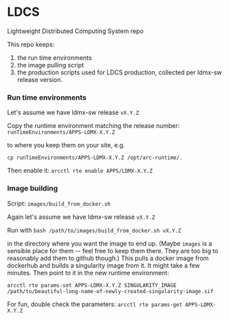 # LDCS
Lightweight Distributed Computing System repo 


This repo keeps:

1. the run time environments
2. the image pulling script
3. the production scripts used for LDCS production, collected per ldmx-sw release version.



### Run time environments

Let's assume we have ldmx-sw release `vX.Y.Z`

Copy the runtime environment matching the release number: `runTimeEnvironments/APPS-LDMX-X.Y.Z`

to where you keep them on your site, e.g. 

`cp runTimeEnvironments/APPS-LDMX-X.Y.Z /opt/arc-runtime/.`

Then enable it: `arcctl rte enable APPS/LDMX-X.Y.Z`


### Image building

Script: `images/build_from_docker.sh`

Again let's assume we have ldmx-sw release `vX.Y.Z`

Run with `bash /path/to/images/build_from_docker.sh vX.Y.Z`

in the directory where you want the image to end up. (Maybe `images` is a sensible place for them -- feel free to keep them there. They are too big to reasonably add them to github though.) This pulls a docker image from dockerhub and builds a singularity image from it. It might take a few minutes. Then point to it in the new runtime environment:

`arcctl rte params-set APPS-LDMX-X.Y.Z SINGULARITY_IMAGE /path/to/beautiful-long-name-of-newly-created-singularity-image.sif`

For fun, double check the parameters:
`arcctl rte params-get APPS-LDMX-X.Y.Z`
